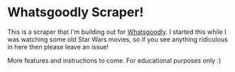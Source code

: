 # Whatsgoodly Scraper!
This is a scraper that I'm building out for [Whatsgoodly](https://whatsgoodly.com/). I started this while I was watching some old Star Wars movies, so if you see anything ridiculous in here then please leave an issue!

More features and instructions to come. For educational purposes only :)

